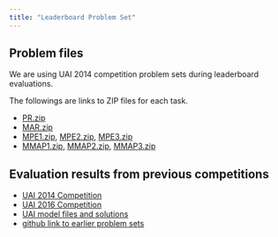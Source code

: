 ```yaml
---
title: "Leaderboard Problem Set"
---
```


## Problem files
We are using UAI 2014 competition problem sets during leaderboard evaluations. 

The followings are links to ZIP files for each task.
  * [PR.zip](../assets/leaderboards/PR.zip)
  * [MAR.zip](../assets/leaderboards/MAR.zip) 
  * [MPE1.zip](../assets/leaderboards/MPE1.zip), [MPE2.zip](../assets/leaderboards/MPE2.zip), [MPE3.zip](../assets/leaderboards/MPE3.zip)
  * [MMAP1.zip](../assets/leaderboards/MMAP1.zip), [MMAP2.zip](../assets/leaderboards/MMAP2.zip), [MMAP3.zip](../assets/leaderboards/MMAP3.zip) 

## Evaluation results from previous competitions
* [UAI 2014 Competition](https://personal.utdallas.edu/~vibhav.gogate/uai14-competition/leaders.html)
* [UAI 2016 Competition](https://personal.utdallas.edu/~vibhav.gogate/uai16-evaluation/tuning.html)
* [UAI model files and solutions](http://sli.ics.uci.edu/~ihler/uai-data/)
* [github link to earlier problem sets](https://github.com/dechterlab/uai-competitions)
